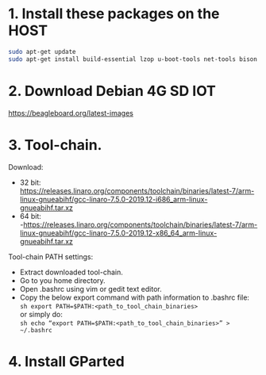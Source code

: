 # 1. Install these packages on the HOST
``` sh
sudo apt-get update
sudo apt-get install build-essential lzop u-boot-tools net-tools bison flex libssl-dev libncurses5-dev libncursesw5-dev unzip chrpath xz-utils minicom wget git-core
```
# 2. Download Debian 4G SD IOT
https://beagleboard.org/latest-images

# 3. Tool-chain.
Download:  
- 32 bit:  
https://releases.linaro.org/components/toolchain/binaries/latest-7/arm-linux-gnueabihf/gcc-linaro-7.5.0-2019.12-i686_arm-linux-gnueabihf.tar.xz  
- 64 bit:  
-https://releases.linaro.org/components/toolchain/binaries/latest-7/arm-linux-gnueabihf/gcc-linaro-7.5.0-2019.12-x86_64_arm-linux-gnueabihf.tar.xz  

Tool-chain PATH settings:
- Extract downloaded tool-chain.
- Go to you home directory.
- Open .bashrc using vim or gedit text editor.
- Copy the below export command with path information to .bashrc file:  
      ``` sh
      export PATH=$PATH:<path_to_tool_chain_binaries>
      ```  
  or simply do:  
      ``` sh
      echo “export PATH=$PATH:<path_to_tool_chain_binaries>” > ~/.bashrc
      ```

# 4. Install GParted
